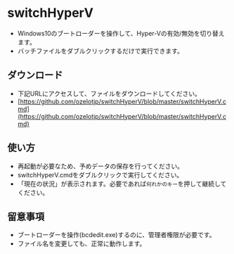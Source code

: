# switchHyperV
- Windows10のブートローダーを操作して、Hyper-Vの有効/無効を切り替えます。
- バッチファイルをダブルクリックするだけで実行できます。

## ダウンロード
- 下記URLにアクセスして、ファイルをダウンロードしてください。
- [https://github.com/ozelotjp/switchHyperV/blob/master/switchHyperV.cmd](https://github.com/ozelotjp/switchHyperV/blob/master/switchHyperV.cmd)

## 使い方
- 再起動が必要なため、予めデータの保存を行ってください。
- switchHyperV.cmdをダブルクリックで実行してください。
- 「現在の状況」が表示されます。必要であれば`何れかのキー`を押して継続してください。

## 留意事項
- ブートローダーを操作(bcdedit.exe)するのに、管理者権限が必要です。
- ファイル名を変更しても、正常に動作します。
